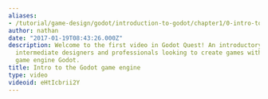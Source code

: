 ```yaml
---
aliases:
- /tutorial/game-design/godot/introduction-to-godot/chapter1/0-intro-to-the-godot-game-engine
author: nathan
date: "2017-01-19T08:43:26.000Z"
description: Welcome to the first video in Godot Quest! An introductory series for
  intermediate designers and professionals looking to create games with the open source
  game engine Godot.
title: Intro to the Godot game engine
type: video
videoid: eHtIcbrii2Y
---
```

